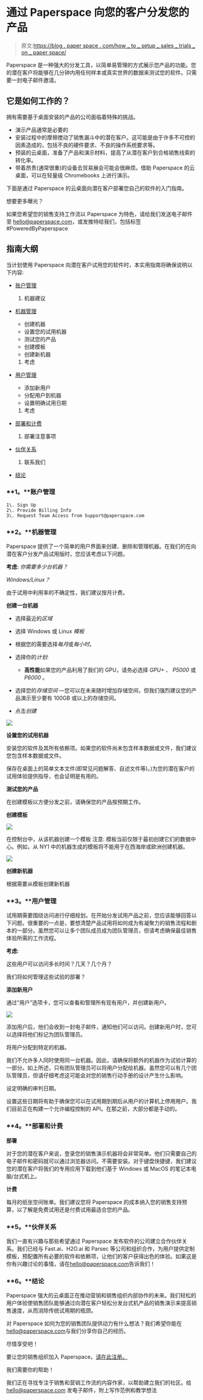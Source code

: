 # 通过 Paperspace 向您的客户分发您的产品

> 原文:[https://blog . paper space . com/how _ to _ setup _ sales _ trials _ on _ paper space/](https://blog.paperspace.com/how_to_setup_sales_trials_on_paperspace/)

Paperspace 是一种强大的分发工具，以简单易管理的方式展示您产品的功能。您的潜在客户将能够在几分钟内用任何样本或真实世界的数据来测试您的软件。只需要一封电子邮件邀请。

## 它是如何工作的？

拥有需要基于桌面安装的产品的公司面临着特殊的挑战。

*   演示产品通常是必要的
*   安装过程中的摩擦搅动了销售漏斗中的潜在客户。这可能是由于许多不可控的因素造成的，包括不良的硬件要求、不良的操作系统要求等。
*   预装的云桌面，准备了产品和演示材料，提高了从潜在客户到合格销售线索的转化率。
*   带着昂贵(通常很重)的设备去贸易展会可能会很麻烦。借助 Paperspace 的云桌面，可以在轻量级 Chromebooks 上进行演示。

下面是通过 Paperspace 的云桌面向潜在客户部署您自己的软件的入门指南。

想要更多曝光？

如果您希望您的销售支持工作流以 Paperspace 为特色，请给我们发送电子邮件至 hello@paperspace.com，或发推特给我们，包括标签#PoweredByPaperspace

## **指南大纲**

当计划使用 Paperspace 向潜在客户试用您的软件时，本实用指南将确保说明以下内容:

*   [账户管理](#account)

    1.  机器建议
*   [机器管理](#machine)
    *   创建机器
    *   设置您的试用机器
    *   测试您的产品
    *   创建模板
    *   创建新机器
    1.  考虑
*   [用户管理](#user)
    *   添加新用户
    *   分配用户到机器
    *   设置明确试用日期
    1.  考虑
*   [部署和计费](#payments)

    1.  部署注意事项
*   [伙伴关系](#partnerships)
    1.  联系我们
*   [结论](#conclusion)

### **1。**账户管理

```
1\. Sign Up
2\. Provide Billing Info
3\. Request Team Access from Support@paperspace.com 
```

### **2。**机器管理

Paperspace 提供了一个简单的用户界面来创建、删除和管理机器。在我们的在向潜在客户分发产品试用版时，您应该考虑以下问题。

**考虑:**
*你需要多少台机器？*

*Windows/Linux？*

由于试用中利用率的不确定性，我们建议按月计费。

**创建一台机器**

*   选择最近的*区域*

*   选择 Windows 或 Linux *模板*

*   根据您的需要选择*每月*或*每小时*。

*   选择你的*计划*:

    *   **高性能**如果您的产品利用了我们的 GPU，请务必选择 *GPU+* 、 *P5000* 或 *P6000* 。
*   选择您的*存储空间* —您可以在未来随时增加存储空间，但我们强烈建议您的产品演示至少要有 100GB 或以上的存储空间。

*   点击*创建*

![](../Images/cba185511daf620e96b0dfdcef961853.png)

**设置您的试用机器**

安装您的软件及其所有依赖项。如果您的软件尚未包含样本数据或文件，我们建议您包含样本数据或文件。

保存在桌面上的简单文本文件(即常见问题解答、自述文件等)。)为您的潜在客户的试用体验提供指导，也会证明是有用的。

**测试您的产品**

在创建模板以方便分发之前，请确保您的产品按预期工作。

**创建模板**

![](../Images/acbbc56fa484b173077d1ebe1d4ddbd9.png)

在控制台中，从该机器创建一个模板
注意:
模板当前仅限于最初创建它们的数据中心。例如，从 NY1 中的机器生成的模板将不能用于在西海岸或欧洲创建机器。

![](../Images/b0f23c1bda94749bcbcd9a6ecb54bd54.png)

**创建新机器**

根据需要从模板创建新机器

### **3。**用户管理

试用期需要围绕访问进行仔细规划。在开始分发试用产品之前，您应该能够回答以下问题。很重要的一点是，要想清楚产品试用将如何成为有凝聚力的销售流程和剧本的一部分。虽然您可以让多个团队成员成为团队管理员，但请考虑确保最佳销售体验所需的工作流程。

**考虑:**

这些用户可以访问多长时间？几天？几个月？

我们将如何管理这些试验的部署？

**添加新用户**

通过“用户”选项卡，您可以查看和管理所有现有用户，并创建新用户。

![](../Images/8fc9d8fa46d1328ffc7a3726a6b7451c.png)

添加用户后，他们会收到一封电子邮件，通知他们可以访问。创建新用户时，您可以选择将他们标记为团队管理员。

将用户分配到特定的机器。

我们不允许多人同时使用同一台机器。因此，请确保将额外的机器作为试验计算的一部分。如上所述，只有团队管理员可以将用户分配给机器。虽然您可以有几个团队管理员，但请仔细考虑这可能会对您的销售行动手册的设计产生什么影响。

设定明确的审判日期。

设置这些日期将有助于确保您可以在试用期到期后从用户的计算机上停用用户。我们目前正在构建一个允许编程控制的 API。在那之前，大部分都是手动的。

### **4。**部署和计费

**部署**

对于您的潜在客户来说，登录您的销售演示机器将会非常简单。他们只需要自己的电子邮件和密码就可以通过浏览器访问。不需要安装。对于键盘快捷键，我们建议您的潜在客户将我们的专用应用下载到他们基于 Windows 或 MacOS 的笔记本电脑/台式机上。

**计费**

每月的纸张空间账单。我们建议您将 Paperspace 的成本纳入您的销售支持预算，以了解是免费试用还是付费试用最适合您的产品。

### **5。**伙伴关系

我们一直有兴趣与那些希望通过 Paperspace 发布软件的公司建立合作伙伴关系。我们已经与 Fast.ai、H2O.ai 和 Parsec 等公司和组织合作，为用户提供定制模板，预配置所有必要的软件和依赖项，让他们的客户获得出色的体验。如果这是你有兴趣讨论的事情，请在[hello@paperspace.com](mailto:hello@paperspace.com)告诉我们！

### **6。**结论

Paperspace 强大的云桌面正在推动营销和销售组织内部协作的未来。我们轻松的用户体验使销售团队能够通过向潜在客户轻松分发台式机产品的销售演示来提高销售速度，从而消除传统试用期的瓶颈。

对 Paperspace 如何为您的销售团队提供动力有什么想法？我们希望你能在[hello@paperspace.com](mailto:hello@paperspace.com)与我们分享你自己的经历。

尽情享受吧！

要让您的销售组织加入 Paperspace，[请在此注册。](https://www.paperspace.com/account/signup?utm-campaign=distributeblog)

我们需要你的帮助！

我们正在寻找专注于销售和营销工作流的内容作家，以帮助建立我们的社区。给 hello@paperspace.com 发电子邮件，附上写作范例和教学想法